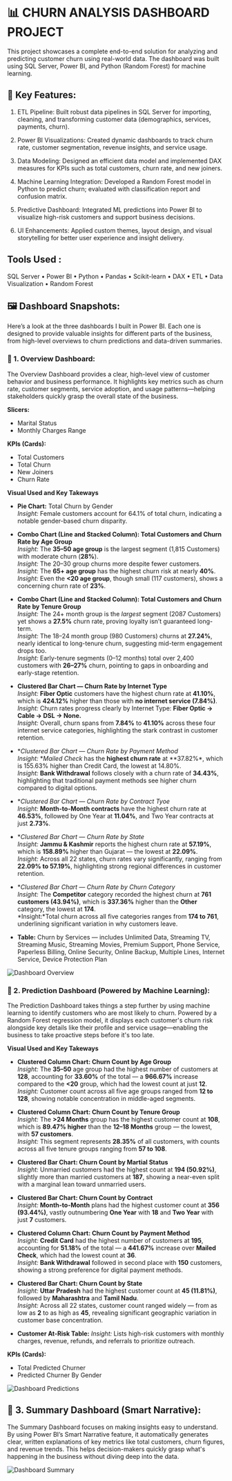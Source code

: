 
# 📊 CHURN ANALYSIS DASHBOARD PROJECT

This project showcases a complete end-to-end solution for analyzing and predicting customer churn using real-world data. 
The dashboard was built using SQL Server, Power BI, and Python (Random Forest) for machine learning.

## 🔧 Key Features:

1) ETL Pipeline: Built robust data pipelines in SQL Server for importing, cleaning, and transforming customer data (demographics, services, payments, churn).

2) Power BI Visualizations: Created dynamic dashboards to track churn rate, customer segmentation, revenue insights, and service usage.

3) Data Modeling: Designed an efficient data model and implemented DAX measures for KPIs such as total customers, churn rate, and new joiners.

4) Machine Learning Integration: Developed a Random Forest model in Python to predict churn; evaluated with classification report and confusion matrix.

5) Predictive Dashboard: Integrated ML predictions into Power BI to visualize high-risk customers and support business decisions.

6) UI Enhancements: Applied custom themes, layout design, and visual storytelling for better user experience and insight delivery.

## Tools Used :

SQL Server • Power BI • Python • Pandas • Scikit-learn • DAX • ETL • Data Visualization • Random Forest


## 🖼️ Dashboard Snapshots:

Here’s a look at the three dashboards I built in Power BI. Each one is designed to provide valuable insights for different parts of the business, from high-level overviews to churn predictions and data-driven summaries.

### 📍 1. Overview Dashboard:


The Overview Dashboard provides a clear, high-level view of customer behavior and business performance. It highlights key metrics such as churn rate, customer segments, service adoption, and usage patterns—helping stakeholders quickly grasp the overall state of the business.

**Slicers:**
- Marital Status
- Monthly Charges Range

**KPIs (Cards):**
- Total Customers
- Total Churn
- New Joiners
- Churn Rate

**Visual Used and Key Takeways**

- **Pie Chart:** Total Churn by Gender  
  *Insight:* Female customers account for 64.1% of total churn, indicating a notable gender-based churn disparity.
  
- **Combo Chart (Line and Stacked Column): Total Customers and Churn Rate by Age Group**  
  *Insight:* The **35–50 age group** is the largest segment (1,815 Customers) with moderate churn (**28%**).  
  *Insight:* The 20–30 group churns more despite fewer customers.  
  *Insight:* The **65+ age group** has the highest churn risk at nearly **40%**.  
  *Insight:* Even the **<20 age group**, though small (117 customers), shows a concerning churn rate of **23%**.

- **Combo Chart (Line and Stacked Column): Total Customers and Churn Rate by Tenure Group**  
  *Insight:* The 24+ month group is the *largest* segment (2087 Customers) yet shows a **27.5%** churn rate, proving loyalty isn’t guaranteed long-term.  
  *Insight:* The 18–24 month group (980 Customers) churns at **27.24%**, nearly identical to long-tenure churn, suggesting mid-term engagement drops too.  
  *Insight:* Early-tenure segments (0–12 months) total over 2,400 customers with **26–27%** churn, pointing to gaps in onboarding and early-stage retention.
  
- **Clustered Bar Chart — Churn Rate by Internet Type**  
  *Insight:* **Fiber Optic** customers have the highest churn rate at **41.10%**, which is **424.12%** higher than those with **no internet service (7.84%)**.  
  *Insight:* Churn rates progress clearly by Internet Type: **Fiber Optic → Cable → DSL → None.**  
  *Insight:* Overall, churn spans from **7.84%** to **41.10%** across these four internet service categories, highlighting the stark contrast in customer retention.

- **Clustered Bar Chart — Churn Rate by Payment Method*  
  *Insight:* **Mailed Check* has the **highest churn rate** at **37.82%*, which is 155.63% higher than Credit Card, the lowest at 14.80%.  
  *Insight:* **Bank Withdrawal** follows closely with a churn rate of **34.43%**, highlighting that traditional payment methods see higher churn compared to digital options.

- **Clustered Bar Chart — Churn Rate by Contract Tyoe*  
  *Insight:* **Month-to-Month contracts** have the highest churn rate at **46.53%**, followed by One Year at **11.04%**, and Two Year contracts at just **2.73%**.

 - **Clustered Bar Chart — Churn Rate by State*  
  *Insight:* **Jammu & Kashmir** reports the highest churn rate at **57.19%**, which is **158.89%** higher than Gujarat — the lowest at **22.09%**.  
  *Insight:* Across all 22 states, churn rates vary significantly, ranging from **22.09% to 57.19%**, highlighting strong regional differences in customer retention.

- **Clustered Bar Chart — Churn Rate by Churn Category*  
 *Insight:* The **Competitor** category recorded the highest churn at **761 customers (43.94%)**, which is **337.36%** higher than the **Other** category, the lowest at **174**.  
 *Insight:*Total churn across all five categories ranges from **174 to 761**, underlining significant variation in why customers leave.

- **Table:** Churn by Services — includes Unlimited Data, Streaming TV, Streaming Music, Streaming Movies, Premium Support, Phone Service, Paperless Billing, Online Security, Online Backup, Multiple Lines, Internet Service, Device Protection Plan

![Dashboard Overview](https://github.com/user-attachments/assets/f37516ec-4fa5-4331-a2f0-e17b8e498b1d)


### 📍 2. Prediction Dashboard (Powered by Machine Learning):


The Prediction Dashboard takes things a step further by using machine learning to identify customers who are most likely to churn. Powered by a Random Forest regression model, it displays each customer's churn risk alongside key details like their profile and service usage—enabling the business to take proactive steps before it's too late.

**Visual Used and Key Takeways**

- **Clustered Column Chart: Churn Count by Age Group**  
  *Insight:* The **35–50** age group had the highest number of customers at **128**, accounting for **33.60%** of the total — a **966.67%** increase compared to the **<20** group, which had the lowest count at just **12**.  
  *Insight:* Customer count across all five age groups ranged from **12 to 128**, showing notable concentration in middle-aged segments.
  
- **Clustered Column Chart: Churn Count by Tenure Group**  
  *Insight:* The **>24 Months** group has the highest customer count at **108**, which is **89.47% higher** than the **12–18 Months** group — the lowest, with **57 customers**.  
  *Insight:* This segment represents **28.35%** of all customers, with counts across all five tenure groups ranging from **57 to 108**.
  
- **Clustered Bar Chart: Churn Count by Martial Status**  
  *Insight:* Unmarried customers had the highest count at **194 (50.92%)**, slightly more than married customers at **187**, showing a near-even split with a marginal lean toward unmarried users.

- **Clustered Bar Chart: Churn Count by Contract**  
  *Insight:* **Month-to-Month** plans had the highest customer count at **356 (93.44%)**, vastly outnumbering **One Year** with **18** and **Two Year** with just **7** customers.  

 - **Clustered Column Chart: Churn Count by Payment Method**  
  *Insight:*  **Credit Card** had the highest number of customers at **195**, accounting for **51.18%** of the total — a **441.67%** increase over **Mailed Check**, which had the lowest count at **36**.  
  *Insight:*  **Bank Withdrawal** followed in second place with **150** customers, showing a strong preference for digital payment methods.
   
- **Clustered Bar Chart: Churn Count by State**  
  *Insight:* **Uttar Pradesh** had the highest customer count at **45 (11.81%)**, followed by **Maharashtra** and **Tamil Nadu**.  
  *Insight:* Across all 22 states, customer count ranged widely — from as low as **2** to as high as **45**, revealing significant geographic variation in customer base concentration.

- **Customer At-Risk Table:** 
  *Insight:* Lists high-risk customers with monthly charges, revenue, refunds, and referrals to prioritize outreach.

**KPIs (Cards):**
- Total Predicted Churner 
- Predicted Churner By Gender

![Dashboard Predictions](https://github.com/user-attachments/assets/cacbc646-04a2-4ca3-bcce-3a9b7877a4a7)


## 📍 3. Summary Dashboard (Smart Narrative):


The Summary Dashboard focuses on making insights easy to understand. By using Power BI’s Smart Narrative feature, it automatically generates clear, written explanations of key metrics like total customers, churn figures, and revenue trends. This helps decision-makers quickly grasp what's happening in the business without diving deep into the data.

![Dashboard Summary](https://github.com/user-attachments/assets/5a8bf1dc-07df-4cdb-acb4-5a457461e0fb)

